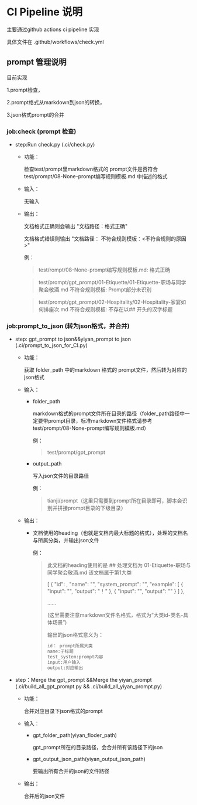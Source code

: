 # CI Pipeline 说明

主要通过github actions ci pipeline 实现

具体文件在 .github/workflows/check.yml

## prompt 管理说明

目前实现

1.prompt检查，

2.prompt格式从markdown到json的转换，

3.json格式prompt的合并

### job:check (prompt 检查)

- step:Run check.py (.ci/check.py)

  - 功能：

    检查test/prompt里markdown格式的 prompt文件是否符合 test/prompt/08-None-prompt编写规则模板.md 中描述的格式

  - 输入：

    无输入

  - 输出：

    文档格式正确则会输出 "文档路径：格式正确"

    文档格式错误则输出 "文档路径： 不符合规则模板：\<不符合规则的原因>"

    例：

    > test/rompt/08-None-prompt编写规则模板.md: 格式正确

    > test/prompt/gpt_prompt/01-Etiquette/01-Etiquette-职场与同学聚会敬酒.md 不符合规则模板: Prompt部分未识别

    > test/prompt/gpt_prompt/02-Hospitality/02-Hospitality-家宴如何排座次.md 不符合规则模板: 不存在以## 开头的汉字标题

### job:prompt_to_json (转为json格式，并合并)

- step: gpt_prompt to json&&yiyan_prompt to json (.ci/prompt_to_json_for_CI.py)

  - 功能：

    获取 folder_path 中的markdown 格式的 prompt文件，然后转为对应的json格式

  - 输入：

    - folder_path

      markdown格式的prompt文件所在目录的路径（folder_path路径中一定要带prompt目录，标准markdown文件格式请参考test/prompt/08-None-prompt编写规则模板.md）

      例：

      > test/prompt/gpt_prompt

    - output_path

      写入json文件的目录路径

      例：

      > tianji/prompt（这里只需要到prompt所在目录即可，脚本会识别并拼接prompt目录的下级目录）

  - 输出：

    - 文档使用的heading（也就是文档内最大标题的格式），处理的文档名与所属分类，并输出json文件

      例：

      > 此文档的heading使用的是 ##
      > 处理文档为 01-Etiquette-职场与同学聚会敬酒.md 该文档属于第1大类
      >
      > \[
      > {
      > "id": ,
      > "name": "",
      > "system_prompt": "",
      > "example": \[
      > {
      > "input": "",
      > "output": "！"
      > },
      > {
      > "input": "",
      > "output": ""
      > }
      > \]
      > },
      >
      > ......
      >
      > (这里需要注意markdown文件名格式，格式为“大类id-类名-具体场景”)
      >
      > 输出的json格式意义为：
      >
      > ```txt
      > id： prompt所属大类
      > name:子标题
      > test_system:prompt内容
      > input:用户输入
      > output:对应输出
      > ```

- step：Merge the gpt_prompt &&Merge the yiyan_prompt  (.ci/build_all_gpt_prompt.py && .ci/build_all_yiyan_prompt.py)

  - 功能：

    合并对应目录下json格式的prompt

  - 输入：

    - gpt_folder_path(yiyan_floder_path)

      gpt_prompt所在的目录路径，会合并所有该路径下的json

    - gpt_output_json_path(yiyan_output_json_path)

      要输出所有合并的json的文件路径

  - 输出：

    合并后的json文件

​
